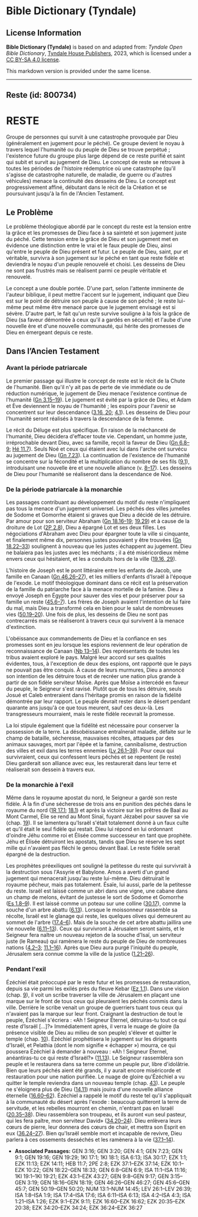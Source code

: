 # Bible Dictionary (Tyndale)

## License Information

**Bible Dictionary (Tyndale)** is based on and adapted from: _Tyndale Open Bible Dictionary_, [Tyndale House Publishers](https://tyndaleopenresources.com/), 2023, which is licensed under a [CC BY-SA 4.0 license](https://creativecommons.org/licenses/by-sa/4.0/legalcode.en).

This markdown version is provided under the same license.



--------------------------------

## Reste (id: 800734)

RESTE
=====

Groupe de personnes qui survit à une catastrophe provoquée par Dieu (généralement en jugement pour le péché). Ce groupe devient le noyau à travers lequel l'humanité ou du peuple de Dieu se trouve perpétué ; l'existence future du groupe plus large dépend de ce reste purifié et saint qui subit et survit au jugement de Dieu. Le concept de reste se retrouve à toutes les périodes de l'histoire rédemptrice où une catastrophe (qu'il s'agisse de catastrophe naturelle, de maladie, de guerre ou d'autres véhicules) menace la continuité des desseins de Dieu. Le concept est progressivement affiné, débutant dans le récit de la Création et se poursuivant jusqu'à la fin de l'Ancien Testament.

Le Problème
-----------

Le problème théologique abordé par le concept du reste est la tension entre la grâce et les promesses de Dieu face à sa sainteté et son jugement juste du péché. Cette tension entre la grâce de Dieu et son jugement met en évidence une distinction entre le vrai et le faux peuple de Dieu, ainsi qu'entre le peuple de Dieu présent et futur. Le peuple de Dieu, saint, pur et véritable, survivra à son jugement sur le péché en tant que reste fidèle et deviendra le noyau d'un peuple renouvelé et choisi. Les desseins de Dieu ne sont pas frustrés mais se réalisent parmi ce peuple véritable et renouvelé.

Le concept a une double portée. D'une part, selon l'attente imminente de l'auteur biblique, il peut mettre l'accent sur le jugement, indiquant que Dieu est sur le point de détruire son peuple à cause de son péché ; le reste lui\-même peut même être menacé parce que le jugement envisagé est si sévère. D'autre part, le fait qu'un reste survive souligne à la fois la grâce de Dieu (sa faveur démontrée à ceux qu'il a gardés en sécurité) et l'aube d'une nouvelle ère et d'une nouvelle communauté, qui hérite des promesses de Dieu en émergeant depuis ce reste.

Dans l’Ancien Testament
-----------------------

### Avant la période patriarcale

Le premier passage qui illustre le concept de reste est le récit de la Chute de l'humanité. Bien qu'il n'y ait pas de perte de vie immédiate ou de réduction numérique, le jugement de Dieu menace l'existence continue de l'humanité ([Gn 3\.15–19](https://ref.ly/Gen3:15-Gen3:19)). Le jugement est évité par la grâce de Dieu, et Adam et Ève deviennent le noyau de l'humanité ; les espoirs pour l'avenir se concentrent sur leur descendance ([3\.16, 20](https://ref.ly/Gen3:16,Gen3:20); [4\.1](https://ref.ly/Gen4:1)). Les desseins de Dieu pour l'humanité seront réalisés à travers la descendance de la femme.

Le récit du Déluge est plus spécifique. En raison de la méchanceté de l'humanité, Dieu décidera d'effacer toute vie. Cependant, un homme juste, irréprochable devant Dieu, avec sa famille, reçoit la faveur de Dieu ([Gn 6\.8–9](https://ref.ly/Gen6:8-Gen6:9); [Hé 11\.7](https://ref.ly/Heb11:7)). Seuls Noé et ceux qui étaient avec lui dans l'arche ont survécu au jugement de Dieu ([Gn 7\.23](https://ref.ly/Gen7:23)). La continuation de l'existence de l'humanité se concentre sur la fécondité et la multiplication du nombre de ses fils ([9\.1](https://ref.ly/Gen9:1)), introduisant une nouvelle ère et une nouvelle alliance (v. [8–17](https://ref.ly/Gen9:8-Gen9:17)). Les desseins de Dieu pour l'humanité se réaliseront dans la descendance de Noé.

### De la période patriarcale à la monarchie

Les passages contribuant au développement du motif du reste n'impliquent pas tous la menace d'un jugement universel. Les péchés des villes jumelles de Sodome et Gomorrhe étaient si graves que Dieu a décidé de les détruire. Par amour pour son serviteur Abraham ([Gn 18\.16–19](https://ref.ly/Gen18:16-Gen18:19); [19\.29](https://ref.ly/Gen19:29)) et à cause de la droiture de Lot ([2P 2\.8](https://ref.ly/2Pet2:8)), Dieu a épargné Lot et ses deux filles. Les négociations d'Abraham avec Dieu pour épargner toute la ville si cinquante, et finalement même dix, personnes justes pouvaient y être trouvées ([Gn 18\.22–33](https://ref.ly/Gen18:22-Gen18:33)) soulignent à nouveau que les justes échappent au jugement. Dieu ne balaiera pas les justes avec les méchants ; il a été miséricordieux même envers ceux qui hésitaient, et les a conduits hors de la ville ([19\.16, 29](https://ref.ly/Gen19:16,Gen19:29)).

L'histoire de Joseph est le pont littéraire entre les enfants de Jacob, une famille en Canaan ([Gn 46\.26–27](https://ref.ly/Gen46:26-Gen46:27)), et les milliers d'enfants d'Israël à l'époque de l'exode. Le motif théologique dominant dans ce récit est la préservation de la famille du patriarche face à la menace mortelle de la famine. Dieu a envoyé Joseph en Égypte pour sauver des vies et pour préserver pour sa famille un reste ([45\.6–7](https://ref.ly/Gen45:6-Gen45:7)). Les frères de Joseph avaient l'intention de lui faire du mal, mais Dieu a transformé cela en bien pour le salut de nombreuses vies ([50\.19–20](https://ref.ly/Gen50:19-Gen50:20)). Une fois de plus, les desseins de Dieu ne sont pas contrecarrés mais se réaliseront à travers ceux qui survivent à la menace d'extinction.

L'obéissance aux commandements de Dieu et la confiance en ses promesses sont en jeu lorsque les espions reviennent de leur opération de reconnaissance de Canaan ([Nb 13–14](https://ref.ly/Num13:1-Num14:45)). Des représentants de toutes les tribus avaient exploré le pays. Malgré leur accord sur ses qualités évidentes, tous, à l'exception de deux des espions, ont rapporté que le pays ne pouvait pas être conquis. À cause de leurs murmures, Dieu a annoncé son intention de les détruire tous et de recréer une nation plus grande à partir de son fidèle serviteur Moïse. Après que Moïse a intercédé en faveur du peuple, le Seigneur s'est ravisé. Plutôt que de tous les détruire, seuls Josué et Caleb entreraient dans l'héritage promis en raison de la fidélité démontrée par leur rapport. Le peuple devrait rester dans le désert pendant quarante ans jusqu'à ce que tous meurent, sauf ces deux\-là. Les transgresseurs mourraient, mais le reste fidèle recevrait la promesse.

La loi stipule également que la fidélité est nécessaire pour conserver la possession de la terre. La désobéissance entraînerait maladie, défaite sur le champ de bataille, sécheresse, mauvaises récoltes, attaques par des animaux sauvages, mort par l'épée et la famine, cannibalisme, destruction des villes et exil dans les terres ennemies ([Lv 26\.1–39](https://ref.ly/Lev26:1-Lev26:39)). Pour ceux qui survivraient, ceux qui confessent leurs péchés et se repentent (le reste) Dieu garderait son alliance avec eux, les restaurerait dans leur terre et réaliserait son dessein à travers eux.

### De la monarchie à l'exil

Même dans le royaume apostat du nord, le Seigneur a gardé son reste fidèle. À la fin d'une sécheresse de trois ans en punition des péchés dans le royaume du nord ([1R 17\.1](https://ref.ly/1Kgs17:1); [18\.1](https://ref.ly/1Kgs18:1)) et après la victoire sur les prêtres de Baal au Mont Carmel, Élie se rend au Mont Sinaï, fuyant Jézabel pour sauver sa vie (chap. [19](https://ref.ly/1Kgs19:1-1Kgs19:21)). Il se lamentera qu'Israël s'était totalement donné à un faux culte et qu'il était le seul fidèle qui restait. Dieu lui répond en lui ordonnant d'oindre Jéhu comme roi et Élisée comme successeur en tant que prophète. Jéhu et Élisée détruiront les apostats, tandis que Dieu se réserve les sept mille qui n'avaient pas fléchi le genou devant Baal. Le reste fidèle serait épargné de la destruction.

Les prophètes préexiliques ont souligné la petitesse du reste qui survivrait à la destruction sous l'Assyrie et Babylone. Amos a averti d'un grand jugement qui menacerait jusqu'au reste lui\-même. Dieu détruirait le royaume pécheur, mais pas totalement. Ésaïe, lui aussi, parle de la petitesse du reste. Israël est laissé comme un abri dans une vigne, une cabane dans un champ de melons, évitant de justesse le sort de Sodome et Gomorrhe ([Es 1\.8–9](https://ref.ly/Isa1:8-Isa1:9)). Il est laissé comme un poteau sur une colline ([30\.17](https://ref.ly/Isa30:17)), comme la souche d'un arbre abattu ([6\.13](https://ref.ly/Isa6:13)). Lorsque le moissonneur rassemble sa récolte, Israël est le glanage qui reste, les quelques olives qui demeurent au sommet de l'arbre ([17\.4–6](https://ref.ly/Isa17:4-Isa17:6)). Mais de la souche de cet arbre abattu jaillira une vie nouvelle ([6\.11–13](https://ref.ly/Isa6:11-Isa6:13)). Ceux qui survivront à Jérusalem seront saints, et le Seigneur fera naître un nouveau rejeton de la souche d'Isaï, un serviteur juste (le Rameau) qui ramènera le reste du peuple de Dieu de nombreuses nations ([4\.2–3](https://ref.ly/Isa4:2-Isa4:3); [11\.1–16](https://ref.ly/Isa11:1-Isa11:16)). Après que Dieu aura purgé l'iniquité du peuple, Jérusalem sera connue comme la ville de la justice ([1\.21–26](https://ref.ly/Isa1:21-Isa1:26)).

### Pendant l'exil

Ézéchiel était préoccupé par le reste futur et les promesses de restauration, depuis sa vie parmi les exilés près du fleuve Kebar ([Ez 1\.1](https://ref.ly/Ezek1:1)). Dans une vision (chap. [9](https://ref.ly/Ezek9:1-Ezek9:11)), il voit un scribe traverser la ville de Jérusalem en plaçant une marque sur le front de tous ceux qui pleuraient les péchés commis dans la ville. Derrière le scribe venait un groupe de guerriers tuant tous ceux qui n'avaient pas la marque sur leur front. Craignant la destruction de tout le peuple, Ézéchiel s'écriera : «Ah ! Seigneur Éternel, détruiras\-tu tout ce qui reste d’Israël \[...]?» Immédiatement après, il verra le nuage de gloire (la présence visible de Dieu au milieu de son peuple) s'élever et quitter le temple (chap. [10](https://ref.ly/Ezek10:1-Ezek10:22)). Ézéchiel prophétisera le jugement sur les dirigeants d'Israël, et Pelathia (dont le nom signifie « échapper ») mourra, ce qui poussera Ézéchiel à demander à nouveau : «Ah ! Seigneur Éternel, anéantiras\-tu ce qui reste d’Israël?» ([11\.13](https://ref.ly/Ezek11:13)). Le Seigneur rassemblera son peuple et le restaurera dans sa terre comme un peuple pur, libre d'idolâtrie. Bien que leurs péchés aient été grands, il y aurait encore miséricorde et restauration pour une nation purifiée. Le nuage de gloire qu'Ézéchiel a vu quitter le temple reviendra dans un nouveau temple (chap. [43](https://ref.ly/Ezek43:1-Ezek43:27)). Le peuple ne s'éloignera plus de Dieu ([14\.11](https://ref.ly/Ezek14:11)) mais jouira d'une nouvelle alliance éternelle ([16\.60–62](https://ref.ly/Ezek16:60-Ezek16:62)). Ézéchiel a rappelé le motif du reste tel qu'il s'appliquait à la communauté du désert après l'exode : beaucoup quitteront la terre de servitude, et les rebelles mourront en chemin, n'entrant pas en Israël ([20\.35–38](https://ref.ly/Ezek20:35-Ezek20:38)). Dieu rassemblera son troupeau, et ils auront «un seul pasteur, qui les fera paître, mon serviteur David» ([34\.20–24](https://ref.ly/Ezek34:20-Ezek34:24)). Dieu enlèvera leurs cœurs de pierre, leur donnera des cœurs de chair, et mettra son Esprit en eux ([36\.24–27](https://ref.ly/Ezek36:24-Ezek36:27)). Bien qu'Israël semble mort et incapable de revivre, Dieu parlera à ces ossements desséchés et les ramènera à la vie ([37\.1–14](https://ref.ly/Ezek37:1-Ezek37:14)).

* **Associated Passages:** GEN 3:16; GEN 3:20; GEN 4:1; GEN 7:23; GEN 9:1; GEN 19:16; GEN 19:29; 1KI 17:1; 1KI 18:1; ISA 6:13; ISA 30:17; EZK 1:1; EZK 11:13; EZK 14:11; HEB 11:7; 2PE 2:8; EZK 37:1–EZK 37:14; EZK 10:1–EZK 10:22; GEN 18:22–GEN 18:33; GEN 6:8–GEN 6:9; ISA 11:1–ISA 11:16; 1KI 19:1–1KI 19:21; EZK 43:1–EZK 43:27; GEN 9:8–GEN 9:17; GEN 3:15–GEN 3:19; GEN 18:16–GEN 18:19; GEN 46:26–GEN 46:27; GEN 45:6–GEN 45:7; GEN 50:19–GEN 50:20; NUM 13:1–NUM 14:45; LEV 26:1–LEV 26:39; ISA 1:8–ISA 1:9; ISA 17:4–ISA 17:6; ISA 6:11–ISA 6:13; ISA 4:2–ISA 4:3; ISA 1:21–ISA 1:26; EZK 9:1–EZK 9:11; EZK 16:60–EZK 16:62; EZK 20:35–EZK 20:38; EZK 34:20–EZK 34:24; EZK 36:24–EZK 36:27

